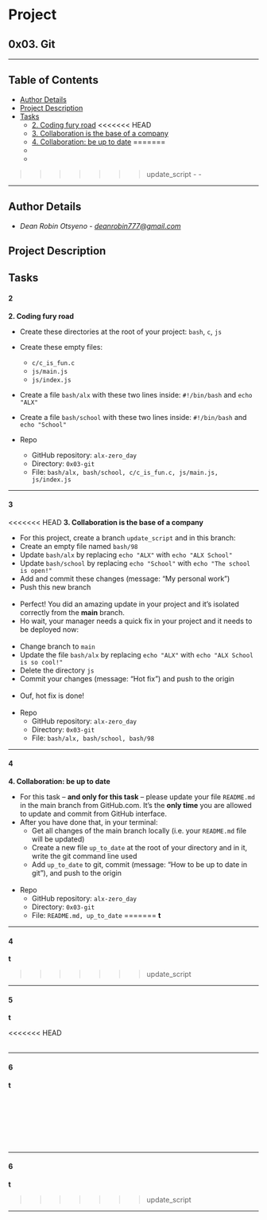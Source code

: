 # Project 
## **0x03. Git**
---
## Table of Contents
- [Author Details](#author-details)
- [Project Description](#project-description)
- [Tasks](#tasks)
	- [2. Coding fury road](#2)
<<<<<<< HEAD
	- [3. Collaboration is the base of a company](#3)
	- [4. Collaboration: be up to date](#4)
=======
	- [](#3)
	- [](#4)
>>>>>>> update_script
	- [](#5)
	- [](#6)
---
## Author Details
- *Dean Robin Otsyeno - deanrobin777@gmail.com*

## Project Description


## Tasks
#### 2
**2. Coding fury road**
- Create these directories at the root of your project: `bash`, `c`, `js`
- Create these empty files:
    - `c/c_is_fun.c`
    - `js/main.js`
    - `js/index.js`
- Create a file `bash/alx` with these two lines inside: `#!/bin/bash` and `echo "ALX"`
- Create a file `bash/school` with these two lines inside: `#!/bin/bash` and `echo "School"`


- Repo
    - GitHub repository: `alx-zero_day`
    - Directory: `0x03-git`
    - File: `bash/alx, bash/school, c/c_is_fun.c, js/main.js, js/index.js`
---
#### 3
<<<<<<< HEAD
**3. Collaboration is the base of a company**
- For this project, create a branch `update_script` and in this branch:
- Create an empty file named `bash/98`
- Update `bash/alx` by replacing `echo "ALX"` with `echo "ALX School"`
- Update `bash/school` by replacing `echo "School"` with `echo "The school is open!"`
- Add and commit these changes (message: “My personal work”)
- Push this new branch
<br></br>
- Perfect! You did an amazing update in your project and it’s isolated correctly from the **main** branch.
- Ho wait, your manager needs a quick fix in your project and it needs to be deployed now:
<br></br>
- Change branch to `main`
- Update the file `bash/alx` by replacing `echo "ALX"` with `echo "ALX School is so cool!"`
- Delete the directory `js`
- Commit your changes (message: “Hot fix”) and push to the origin
<br></br>
- Ouf, hot fix is done!
<br></br>
- Repo
    - GitHub repository: `alx-zero_day`
    - Directory: `0x03-git`
    - File: `bash/alx, bash/school, bash/98`

---
#### 4
**4. Collaboration: be up to date**
- For this task – **and only for this task** – please update your file `README.md` in the main branch from GitHub.com. It’s the **only time** you are allowed to update and commit from GitHub interface.
- After you have done that, in your terminal:
	- Get all changes of the main branch locally (i.e. your `README.md` file will be updated)
	- Create a new file `up_to_date` at the root of your directory and in it, write the git command line used
	- Add `up_to_date` to git, commit (message: “How to be up to date in git”), and push to the origin
<br></br>
- Repo
    - GitHub repository: `alx-zero_day`
    - Directory: `0x03-git`
    - File: `README.md, up_to_date`
=======
**t**

---
#### 4
**t**

>>>>>>> update_script
---
#### 5
**t**

<<<<<<< HEAD
<br></br>

---
#### 6
**t**

<br></br>
=======
---
#### 6
**t**
>>>>>>> update_script

---
